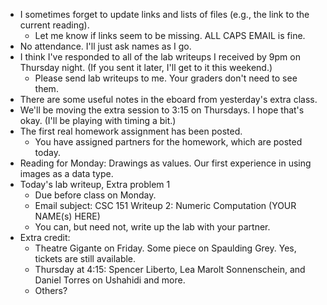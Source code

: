 * I sometimes forget to update links and lists of files (e.g., the link
  to the current reading).
    * Let me know if links seem to be missing.  ALL CAPS EMAIL is fine.
* No attendance.  I'll just ask names as I go.
* I think I've responded to all of the lab writeups I received by 9pm  on
  Thursday night.  (If you sent it later, I'll get to it this weekend.)
    * Please send lab writeups to me.  Your graders don't need to see
      them.
* There are some useful notes in the eboard from yesterday's extra class.
* We'll be moving the extra session to 3:15 on Thursdays.  I hope that's
  okay.  (I'll be playing with timing a bit.)
* The first real homework assignment has been posted.  
     * You have assigned partners for the homework, which are posted today.
* Reading for Monday: Drawings as values.  Our first experience in using
  images as a data type.
* Today's lab writeup, Extra problem 1  
     * Due before class on Monday.
     * Email subject: 
       CSC 151 Writeup 2: Numeric Computation (YOUR NAME(s) HERE)
     * You can, but need not, write up the lab with your partner.
* Extra credit: 
     * Theatre Gigante on Friday.  Some piece on Spaulding Grey.  Yes, 
       tickets are still available.
     * Thursday at 4:15: Spencer Liberto, Lea Marolt Sonnenschein, and 
       Daniel Torres on Ushahidi and more.
     * Others?
